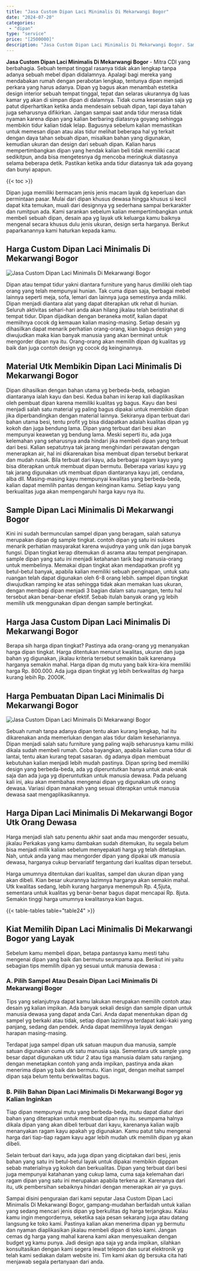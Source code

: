 ```yaml
---
title: "Jasa Custom Dipan Laci Minimalis Di Mekarwangi Bogor"
date: "2024-07-20"
categories:
 - "dipan"
type: "service"
price: "[2500000]"
description: "Jasa Custom Dipan Laci Minimalis Di Mekarwangi Bogor. Sampai disini penguraian dari kami seputar Jasa Custom Dipan Laci Minimalis Di Mekarwangi Bogor, gampan..."
---
```


**Jasa Custom Dipan Laci Minimalis Di Mekarwangi Bogor** - Mitra CDI yang berbahagia. Sebuah tempat tinggal rasanya tidak akan lengkap tanpa adanya sebuah mebel dipan didalamnya. Apalagi bagi mereka yang mendabakan rumah dengan perabotan lengkap, tentunya dipan menjadi perkara yang harus adanya. Dipan yg bagus akan menambah estetika design interior sebuah tempat tinggal, tepat dan selaras ukurannya dg luas kamar yg akan di simpan dipan di dalamnya. Tidak cuma keserasian saja yg patut diperhartikan ketika anda mendesain sebuah dipan, tapi daya tahan juga seharusnya difikirkan. Jangan sampai saat anda tidur merasa tidak nyaman karena dipan yang kalian berbaring diatasnya goyang sehingga membikin tidur kalian tidak lelap. Bagusnya sebelum kalian memastikan untuk memesan dipan atau alas tidur melihat beberapa hal yg terkait dengan daya tahan sebuah dipan, misalkan bahan yang digunakan, kemudian ukuran dan design dari sebuah dipan. Kalian harus mempertimbangkan dipan yang hendak kalian beli tidak memiliki cacat sedikitpun, anda bisa mengetesnya dg mencoba meringkuk diatasnya selama beberapa detik. Pastikan ketika anda tidur diatasnya tak ada goyang dan bunyi apapun.

{{< toc >}}

Dipan juga memiliki bermacam jenis jenis macam layak dg keperluan dan permintaan pasar. Mulai dari dipan khusus dewasa hingga khusus si kecil dapat kita temukan, muali dari designnya yg sederhana sampai berkarakter dan rumitpun ada. Kami sarankan sebelum kalian mempertimbangkan untuk membeli sebuah dipan, desain apa yg layak utk keluarga kamu baiknya mengenal secara khusus dulu jenis ukuran, design serta harganya. Berikut paparkanannya kami haturkan kepada kamu.

## Harga Custom Dipan Laci Minimalis Di Mekarwangi Bogor

![Jasa Custom Dipan Laci Minimalis Di Mekarwangi Bogor](/images/mebel/dipan-anak-007-1.jpg)

Dipan atau tempat tidur yakni diantara furniture yang harus dimiliki oleh tiap orang yang telah mempunyai hunian. Tak cuma dipan saja, berbagai mebel lainnya seperti meja, sofa, lemari dan lainnya juga semestinya anda miliki. Dipan menjadi diantara alat yang dapat diterapkan utk rehat di hunian. Seluruh aktivitas sehari-hari anda akan hilang jikalau telah beristirahat di tempat tidur. Dipan dijadikan dengan beraneka motif, kalian dapat memiihnya cocok dg kemauan kalian masing-masing. Setiap desain yg dihasilkan dapat menarik perhatian orang-orang, kian bagus design yang diwujudkan maka kian banyak manusia yang akan berminat untuk mengorder dipan nya itu. Orang-orang akan memilih dipan dg kualitas yg baik dan juga contoh design yg cocok dg keinginannya.

## Material Utk Membikin Dipan Laci Minimalis Di Mekarwangi Bogor

Dipan dihasilkan dengan bahan utama yg berbeda-beda, sebagian diantaranya ialah kayu dan besi. Kedua bahan ini kerap kali diaplikasikan oleh pembuat dipan karena memiliki kualitas yg bagus. Kayu dan besi menjadi salah satu material yg paling bagus dipakai untuk membikin dipan jika diperbandingkan dengan material lainnya. Sekiranya dipan terbuat dari bahan utama besi, tentu profit yg bisa didapatkan adalah kualitas dipan yg kokoh dan juga bendung lama. Dipan yang terbuat dari besi akan mempunyai keawetan yg bendung lama. Meski seperti itu, ada juga kelemahan yang seharusnya anda hindari jika membeli dipan yang terbuat dari besi. Kalian sepatutnya tak jarang menghindari perawatan dengan menerapkan air, hal ini dikarenakan bisa membuat dipan tersebut berkarat dan mudah rusak. Bila terbuat dari kayu, ada berbagai ragam kayu yang bisa diterapkan untuk membuat dipan bermutu. Beberapa variasi kayu yg tak jarang digunakan utk membuat dipan diantaranya kayu jati, cendana, alba dll. Masing-masing kayu mempunyai kwalitas yang berbeda-beda, kalian dapat memilih pantas dengan keinginan kamu. Setiap kayu yang berkualitas juga akan mempengaruhi harga kayu nya itu.

## Sample Dipan Laci Minimalis Di Mekarwangi Bogor

Kini ini sudah bermunculan sampel dipan yang beragam, salah satunya merupakan dipan dg sample tingkat. contoh dipan yg satu ini sukses menarik perhatian masyarakat karena wujudnya yang unik dan juga banyak fungsi. Dipan tingkat kerap ditemukan di asrama atau tempat penginapan. sample dipan yang satu ini menjadi ketahanan tarik bagi manusia-orang untuk membelinya. Memakai dipan tingkat akan mendapatkan profit yg betul-betul banyak, apabila kalian memiliki sebuah penginapan, untuk satu ruangan telah dapat digunakan oleh 6-8 orang lebih. sampel dipan tingkat diwujudkan ramping ke atas sehingga tidak akan memakan luas ukuran, dengan membagi dipan menjadi 3 bagian dalam satu ruangan, tentu hal tersebut akan benar-benar efektif. Sebab itulah banyak orang yg lebih memilih utk menggunakan dipan dengan sample bertingkat.

## Harga Jasa Custom Dipan Laci Minimalis Di Mekarwangi Bogor

Berapa sih harga dipan tingkat? Pastinya ada orang-orang yg menanyakan harga dipan tingkat. Harga ditentukan menurut kwalitas, ukuran dan juga bahan yg digunakan, jikalau kriteria tersebut semakin baik karenanya harganya semakin mahal. Harga dipan dg mutu yang baik kira-kira memiliki harga Rp. 800.000. Ada juga dipan tingkat yg lebih berkwalitas dg harga kurang lebih Rp. 2000K.

## Harga Pembuatan Dipan Laci Minimalis Di Mekarwangi Bogor

![Jasa Custom Dipan Laci Minimalis Di Mekarwangi Bogor](/images/mebel/dipan-dewasa-003.jpg)

Sebuah rumah tanpa adanya dipan tentu akan kurang lengkap, hal itu dikarenakan anda memerlukan dengan alas tidur dalam kesehariannya. Dipan menjadi salah satu furniture yang paling wajib seharusnya kamu miliki dikala sudah membeli rumah. Coba bayangkan, apabila kalian cuma tidur di lantai, tentu akan kurang tepat sasaran. dg adanya dipan membuat kebutuhan kalian menjadi lebih mudah pastinya. Dipan spring bed memiliki design yang berbeda-beda, ada yg diperuntutkan hanya untuk anak-anak saja dan ada juga yg diperuntutkan untuk manusia dewasa. Pada peluang kali ini, aku akan membahas mengenai dipan yg digunakan utk orang dewasa. Variasi dipan manakah yang sesuai diterapkan untuk manusia dewasa saat mengaplikasikannya.

## Harga Dipan Laci Minimalis Di Mekarwangi Bogor Utk Orang Dewasa

Harga menjadi slah satu penentu akhir saat anda mau mengorder sesuatu, jikalau Perkakas yang kamu dambakan sudah ditemukan, itu segala belum bisa menjadi milik kalian sebelum menyepakati harga yg telah ditetapkan. Nah, untuk anda yang mau mengorder dipan yang dipakai utk manusia dewasa, harganya cukup bervariatif tergantung dari kualitas dipan tersebut.

Harga umumnya ditentukan dari kualitas, sampel dan ukuran dipan yang akan dibeli. Kian besar ukurannya lazimnya harganya akan semakin mahal. Utk kwalitas sedang, lebih kurang harganya menempuh Rp. 4,5juta, sementara untuk kualitas yg benar-benar bagus dapat mencapai Rp. 8juta. Semakin tinggi harga umumnya kwalitasnya kian bagus.

{{< table-tables table="table24" >}}

## Kiat Memilih Dipan Laci Minimalis Di Mekarwangi Bogor yang Layak

Sebelum kamu membeli dipan, betapa pantasnya kamu mesti tahu mengenai dipan yang baik dan bermutu seumpama apa. Berikut ini yaitu sebagian tips memilih dipan yg sesuai untuk manusia dewasa :

### A. Pilih Sampel Atau Desain Dipan Laci Minimalis Di Mekarwangi Bogor

Tips yang selanjutnya dapat kamu lakukan merupakan memilih contoh atau desain yg kalian impikan. Ada banyak sekali design dan sample dipan untuk manusia dewasa yang dapat anda Cari. Anda dapat menentukan dipan dg sampel yg berkaki atau tidak, setiap dipan lazimnya terdapat kaki-kaki yang panjang, sedang dan pendek. Anda dapat memilihnya layak dengan harapan masing-masing.

Terdapat juga sampel dipan utk satuan maupun dua manusia, sample satuan digunakan cuma utk satu manusia saja. Sementara utk sample yang besar dapat digunakan utk tidur 2 atau tiga manusia dalam satu ranjang. dengan menetapkan contoh yang anda impikan, pastinya anda akan menerima dipan yg baik dan bermutu. Kian ingat, dengan meihat sampel dipan saja belum tentu berkwalitas bagus.

### B. Pilih Bahan Dipan Laci Minimalis Di Mekarwangi Bogor yg Kalian Inginkan

Tiap dipan mempunyai mutu yang berbeda-beda, mutu dapat diatur dari bahan yang diterapkan untuk membuat dipan nya itu. seumpama halnya dikala dipan yang akan dibeli terbuat dari kayu, karenanya kalian wajib menanyakan ragam kayu apakah yg digunakan. Kamu patut tahu mengenai harga dari tiap-tiap ragam kayu agar lebih mudah utk memilih dipan yg akan dibeli.

Selain terbuat dari kayu, ada juga dipan yang diciptakan dari besi, jenis bahan yang satu ini betul-betul layak untuk dipakai membikin dipppan sebab materialnya yg kokoh dan berkualitas. Dipan yang terbuat dari besi juga mempunyai katahanan yang cukup lama, cuma saja kelemahan dari ragam dipan yang satu ini merupakan apabila terkena air. Karenanya dari itu, utk pembersihan sebaiknya hindari dengan menerapkan air ya guys.

Sampai disini penguraian dari kami seputar Jasa Custom Dipan Laci Minimalis Di Mekarwangi Bogor, gampang-mudahan berfaidah untuk kalian yang sedang mencari jenis dipan yg berkulitas dg harga terjangkau. Kalau kamu ingin mengordernya, seketika saja pesan sekarang juga atau datang langsung ke toko kami. Pastinya kalian akan menerima dipan yg bermutu dan nyaman diaplikasikan jikalau membeli dipan di toko kami. Jangan cemas dg harga yang mahal karena kami akan menyesuaikan dengan budget yg kamu punya. Jadi design apa saja yg anda impikan, silahkan konsultasikan dengan kami segera lewat telepon dan surat elektronik yg telah kami sediakan dalam website ini. Tim kami akan dg bersuka cita hati menjawab segala pertanyaan dari anda.
